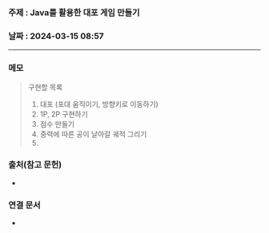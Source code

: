 ### 주제 : Java를 활용한 대포 게임 만들기

### 날짜 : 2024-03-15 08:57
----
### 메모
> 구현할 목록
> 1. 대포 (포대 움직이기, 방향키로 이동하기)
> 2. 1P, 2P 구현하기
> 3. 점수 만들기
> 4. 중력에 따른 공이 날아갈 궤적 그리기
> 5. 

### 출처(참고 문헌)
-

### 연결 문서
-
